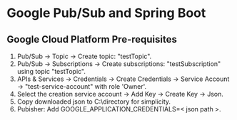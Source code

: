 <h1>Google Pub/Sub and Spring Boot</h1>
<h2>Google Cloud Platform Pre-requisites</h2>
<ol>
    <li>Pub/Sub -> Topic -> Create topic: "testTopic".</li>
    <li>Pub/Sub -> Subscriptions -> Create subscriptions: "testSubscription" using topic "testTopic".</li>
    <li>APIs & Services -> Credentials -> Create Credentials -> Service Account -> "test-service-account" with role 'Owner'.</li>
    <li>Select the creation service account -> Add Key -> Create Key -> Json.</li>
    <li>Copy downloaded json to C:\directory for simplicity.</li>
    <li>Pubisher: Add GOOGLE_APPLICATION_CREDENTIALS=< json path >.</li>
</ol>